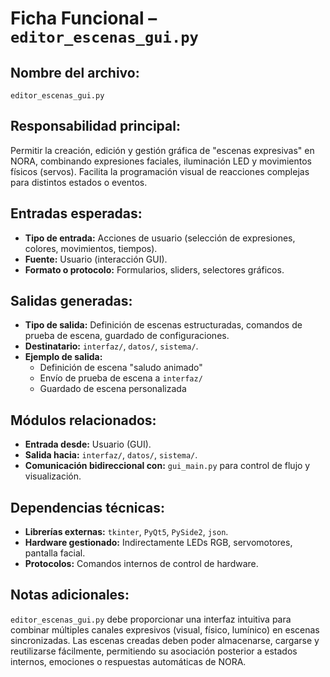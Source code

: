# Ficha Funcional – `editor_escenas_gui.py`

## Nombre del archivo:
`editor_escenas_gui.py`

## Responsabilidad principal:
Permitir la creación, edición y gestión gráfica de "escenas expresivas" en NORA, combinando expresiones faciales, iluminación LED y movimientos físicos (servos). Facilita la programación visual de reacciones complejas para distintos estados o eventos.

## Entradas esperadas:
- **Tipo de entrada:** Acciones de usuario (selección de expresiones, colores, movimientos, tiempos).
- **Fuente:** Usuario (interacción GUI).
- **Formato o protocolo:** Formularios, sliders, selectores gráficos.

## Salidas generadas:
- **Tipo de salida:** Definición de escenas estructuradas, comandos de prueba de escena, guardado de configuraciones.
- **Destinatario:** `interfaz/`, `datos/`, `sistema/`.
- **Ejemplo de salida:**
  - Definición de escena "saludo animado"
  - Envío de prueba de escena a `interfaz/`
  - Guardado de escena personalizada

## Módulos relacionados:
- **Entrada desde:** Usuario (GUI).
- **Salida hacia:** `interfaz/`, `datos/`, `sistema/`.
- **Comunicación bidireccional con:** `gui_main.py` para control de flujo y visualización.

## Dependencias técnicas:
- **Librerías externas:** `tkinter`, `PyQt5`, `PySide2`, `json`.
- **Hardware gestionado:** Indirectamente LEDs RGB, servomotores, pantalla facial.
- **Protocolos:** Comandos internos de control de hardware.

## Notas adicionales:
`editor_escenas_gui.py` debe proporcionar una interfaz intuitiva para combinar múltiples canales expresivos (visual, físico, lumínico) en escenas sincronizadas. Las escenas creadas deben poder almacenarse, cargarse y reutilizarse fácilmente, permitiendo su asociación posterior a estados internos, emociones o respuestas automáticas de NORA.
